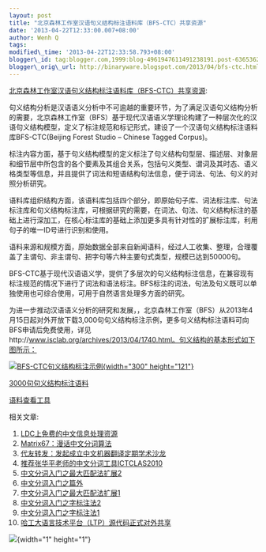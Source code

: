 ```yaml
--- 
layout: post 
title: "北京森林工作室汉语句义结构标注语料库（BFS-CTC）共享资源" 
date: '2013-04-22T12:33:00.007+08:00' 
author: Wenh Q
tags:
modified\_time: '2013-04-22T12:33:58.793+08:00' 
blogger\_id: tag:blogger.com,1999:blog-4961947611491238191.post-6365362182625308103
blogger\_orig\_url: http://binaryware.blogspot.com/2013/04/bfs-ctc.html
---
```

[北京森林工作室汉语句义结构标注语料库（BFS-CTC）共享资源](http://feedproxy.google.com/~r/52nlp/~3/rEOdIgMuLQw/%e5%8c%97%e4%ba%ac%e6%a3%ae%e6%9e%97%e5%b7%a5%e4%bd%9c%e5%ae%a4%e6%b1%89%e8%af%ad%e5%8f%a5%e4%b9%89%e7%bb%93%e6%9e%84%e6%a0%87%e6%b3%a8%e8%af%ad%e6%96%99%e5%ba%93%ef%bc%88bfs-ctc%ef%bc%89%e5%85%b1):

句义结构分析是汉语语义分析中不可逾越的重要环节，为了满足汉语句义结构分析的需要，北京森林工作室（BFS）基于现代汉语语义学理论构建了一种层次化的汉语句义结构模型，定义了标注规范和标记形式，建设了一个汉语句义结构标注语料库BFS-CTC(Beijing
Forest Studio – Chinese Tagged Corpus)。

标注内容方面，基于句义结构模型的定义标注了句义结构句型层、描述层、对象层和细节层中所包含的各个要素及其组合关系，包括句义类型、谓词及其时态、语义格类型等信息，并且提供了词法和短语结构句法信息，便于词法、句法、句义的对照分析研究。

语料库组织结构方面，该语料库包括四个部分，即原始句子库、词法标注库、句法标注库和句义结构标注库，可根据研究的需要，在词法、句法、句义结构标注的基础上进行深加工，在核心标注库的基础上添加更多具有针对性的扩展标注库，利用句子的唯一ID号进行识别和使用。

语料来源和规模方面，原始数据全部来自新闻语料，经过人工收集、整理，合理覆盖了主谓句、非主谓句、把字句等六种主要句式类型，规模已达到50000句。

BFS-CTC基于现代汉语语义学，提供了多层次的句义结构标注信息，在兼容现有标注规范的情况下进行了词法和语法标注。BFS标注的词法，句法及句义既可以单独使用也可综合使用，可用于自然语言处理多方面的研究。

为进一步推动汉语语义分析的研究和发展，，北京森林工作室（BFS）从2013年4月15日起对外开放下载3,000句句义结构标注示例，更多句义结构标注语料可向BFS申请后免费使用，详见http://www.isclab.org/archives/2013/04/1740.html。句义结构的基本形式如下图所示：

[![BFS-CTC句义结构标注示例](http://www.52nlp.cn/wp-content/uploads/2013/04/1-300x121.jpg){width="300"
height="121"}](http://www.52nlp.cn/wp-content/uploads/2013/04/1.jpg)



[3000句句义结构标注语料](http://www.52nlp.cn/wp-content/uploads/2013/04/3000%E5%8F%A5%E5%8F%A5%E4%B9%89%E7%BB%93%E6%9E%84%E6%A0%87%E6%B3%A8%E8%AF%AD%E6%96%99.zip)

[语料查看工具](http://www.52nlp.cn/wp-content/uploads/2013/04/%E8%AF%AD%E6%96%99%E6%9F%A5%E7%9C%8B%E5%B7%A5%E5%85%B7.zip)

<div>

相关文章:

1.  [LDC上免费的中文信息处理资源](http://www.52nlp.cn/free-resources-of-chinese-information-processing-in-ldc "LDC上免费的中文信息处理资源")
2.  [Matrix67：漫话中文分词算法](http://www.52nlp.cn/matrix67-%e6%bc%ab%e8%af%9d%e4%b8%ad%e6%96%87%e5%88%86%e8%af%8d%e7%ae%97%e6%b3%95 "Matrix67：漫话中文分词算法")
3.  [代友转发：发起成立中文机器翻译定期学术沙龙](http://www.52nlp.cn/%e4%bb%a3%e5%8f%8b%e8%bd%ac%e5%8f%91-%e5%8f%91%e8%b5%b7%e6%88%90%e7%ab%8b%e4%b8%ad%e6%96%87%e6%9c%ba%e5%99%a8%e7%bf%bb%e8%af%91%e5%ae%9a%e6%9c%9f%e5%ad%a6%e6%9c%af%e6%b2%99%e9%be%99 "代友转发：发起成立中文机器翻译定期学术沙龙")
4.  [推荐张华平老师的中文分词工具ICTCLAS2010](http://www.52nlp.cn/%e6%8e%a8%e8%8d%90%e5%bc%a0%e5%8d%8e%e5%b9%b3%e8%80%81%e5%b8%88%e7%9a%84%e4%b8%ad%e6%96%87%e5%88%86%e8%af%8d%e5%b7%a5%e5%85%b7-ictclas2010 "推荐张华平老师的中文分词工具ICTCLAS2010")
5.  [中文分词入门之最大匹配法扩展2](http://www.52nlp.cn/%e4%b8%ad%e6%96%87%e5%88%86%e8%af%8d%e5%85%a5%e9%97%a8%e4%b9%8b%e6%9c%80%e5%a4%a7%e5%8c%b9%e9%85%8d%e6%b3%95%e6%89%a9%e5%b1%952 "中文分词入门之最大匹配法扩展2")
6.  [中文分词入门之篇外](http://www.52nlp.cn/%e4%b8%ad%e6%96%87%e5%88%86%e8%af%8d%e5%85%a5%e9%97%a8%e4%b9%8b%e7%af%87%e5%a4%96 "中文分词入门之篇外")
7.  [中文分词入门之最大匹配法扩展1](http://www.52nlp.cn/%e4%b8%ad%e6%96%87%e5%88%86%e8%af%8d%e5%85%a5%e9%97%a8%e4%b9%8b%e6%9c%80%e5%a4%a7%e5%8c%b9%e9%85%8d%e6%b3%95%e6%89%a9%e5%b1%951 "中文分词入门之最大匹配法扩展1")
8.  [中文分词入门之字标注法2](http://www.52nlp.cn/%e4%b8%ad%e6%96%87%e5%88%86%e8%af%8d%e5%85%a5%e9%97%a8%e4%b9%8b%e5%ad%97%e6%a0%87%e6%b3%a8%e6%b3%952 "中文分词入门之字标注法2")
9.  [中文分词入门之字标注法1](http://www.52nlp.cn/%e4%b8%ad%e6%96%87%e5%88%86%e8%af%8d%e5%85%a5%e9%97%a8%e4%b9%8b%e5%ad%97%e6%a0%87%e6%b3%a8%e6%b3%951 "中文分词入门之字标注法1")
10. [哈工大语言技术平台（LTP）源代码正式对外共享](http://www.52nlp.cn/%e5%93%88%e5%b7%a5%e5%a4%a7%e8%af%ad%e8%a8%80%e6%8a%80%e6%9c%af%e5%b9%b3%e5%8f%b0ltp%e6%ba%90%e4%bb%a3%e7%a0%81%e6%ad%a3%e5%bc%8f%e5%af%b9%e5%a4%96%e5%85%b1%e4%ba%ab "哈工大语言技术平台（LTP）源代码正式对外共享")

</div>

![](http://feeds.feedburner.com/~r/52nlp/~4/rEOdIgMuLQw){width="1"
height="1"}
